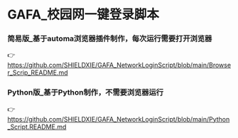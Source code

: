 # GAFA_校园网一键登录脚本

### 简易版_基于automa浏览器插件制作，每次运行需要打开浏览器
  👉https://github.com/SHIELDXIE/GAFA_NetworkLoginScript/blob/main/Browser_Scrip_README.md
  
### Python版_基于Python制作，不需要浏览器运行  
  👉https://github.com/SHIELDXIE/GAFA_NetworkLoginScript/blob/main/Python_Script.README.md

